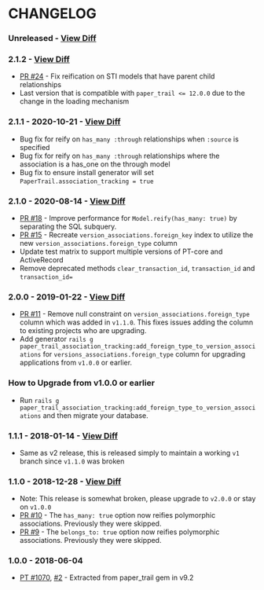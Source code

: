 # CHANGELOG

### Unreleased - [View Diff](https://github.com/westonganger/paper_trail-association_tracking/compare/v2.1.2...master)

### 2.1.2 - [View Diff](https://github.com/westonganger/paper_trail-association_tracking/compare/v2.1.1...v2.2.2)

- [PR #24](https://github.com/westonganger/paper_trail-association_tracking/pull/24) - Fix reification on STI models that have parent child relationships
- Last version that is compatible with `paper_trail <= 12.0.0` due to the change in the loading mechanism

### 2.1.1 - 2020-10-21 - [View Diff](https://github.com/westonganger/paper_trail-association_tracking/compare/v2.1.0...v2.1.1)

- Bug fix for reify on `has_many :through` relationships when `:source` is specified
- Bug fix for reify on `has_many :through` relationships where the association is a has_one on the through model
- Bug fix to ensure install generator will set `PaperTrail.association_tracking = true`

### 2.1.0 - 2020-08-14 - [View Diff](https://github.com/westonganger/paper_trail-association_tracking/compare/v2.0.0...v2.1.0)

- [PR #18](https://github.com/westonganger/paper_trail-association_tracking/pull/18) - Improve performance for `Model.reify(has_many: true)` by separating the SQL subquery.
- [PR #15](https://github.com/westonganger/paper_trail-association_tracking/pull/15) - Recreate `version_associations.foreign_key` index to utilize the new `version_associations.foreign_type` column
- Update test matrix to support multiple versions of PT-core and ActiveRecord
- Remove deprecated methods `clear_transaction_id`, `transaction_id` and `transaction_id=`

### 2.0.0 - 2019-01-22 - [View Diff](https://github.com/westonganger/paper_trail-association_tracking/compare/v1.1.1...v2.0.0)

- [PR #11](https://github.com/westonganger/paper_trail-association_tracking/issues/11) - Remove null constraint on `version_associations.foreign_type` column which was added in `v1.1.0`. This fixes issues adding the column to existing projects who are upgrading.
- Add generator `rails g paper_trail_association_tracking:add_foreign_type_to_version_associations` for `versions_associations.foreign_type` column for upgrading applications from `v1.0.0` or earlier.

### How to Upgrade from v1.0.0 or earlier

- Run `rails g paper_trail_association_tracking:add_foreign_type_to_version_associations` and then migrate your database.

### 1.1.1 - 2018-01-14 - [View Diff](https://github.com/westonganger/paper_trail-association_tracking/compare/v1.1.0...v1.1.1)

- Same as v2 release, this is released simply to maintain a working `v1` branch since `v1.1.0` was broken

### 1.1.0 - 2018-12-28 - [View Diff](https://github.com/westonganger/paper_trail-association_tracking/compare/v1.0.0...v1.1.0)

- Note: This release is somewhat broken, please upgrade to `v2.0.0` or stay on `v1.0.0`
- [PR #10](https://github.com/westonganger/paper_trail-association_tracking/pull/10) - The `has_many: true` option now reifies polymorphic associations. Previously they were skipped.
- [PR #9](https://github.com/westonganger/paper_trail-association_tracking/pull/9) - The `belongs_to: true` option now reifies polymorphic associations. Previously they were skipped.

### 1.0.0 - 2018-06-04

- [PT #1070](https://github.com/paper-trail-gem/paper_trail/issues/1070), [#2](https://github.com/westonganger/paper_trail-association_tracking/issues/2) - Extracted from paper_trail gem in v9.2
